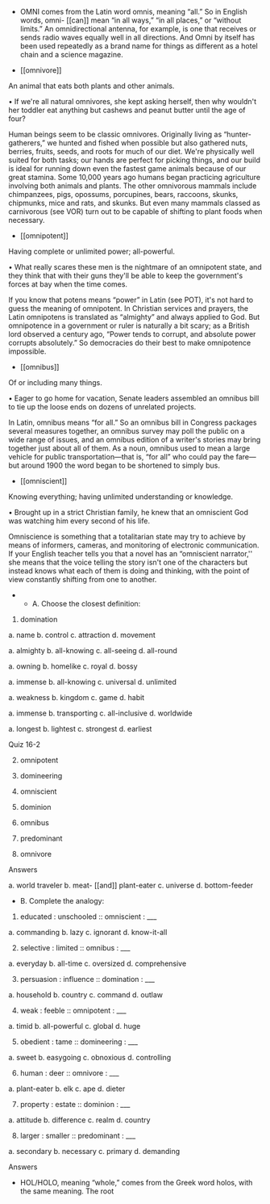 - OMNI comes from the Latin word omnis, meaning “all.” So in English words, omni- [[can]] mean “in
all ways,” “in all places,” or “without limits.” An omnidirectional antenna, for example, is one that
receives  or  sends  radio  waves  equally  well  in  all  directions.  And  Omni  by  itself  has  been  used
repeatedly as a brand name for things as different as a hotel chain and a science magazine.

- [[omnivore]] 

 An animal that eats both plants and other animals. 

• If we're all natural omnivores, she kept asking herself, then why wouldn't her toddler eat anything
but cashews and peanut butter until the age of four? 

Human beings seem to be classic omnivores. Originally living as “hunter-gatherers,” we hunted and
fished  when  possible  but  also  gathered  nuts,  berries,  fruits,  seeds,  and  roots  for  much  of  our  diet.
We're physically well suited for both tasks; our hands are perfect for picking things, and our build is
ideal  for  running  down  even  the  fastest  game  animals  because  of  our  great  stamina.  Some  10,000
years  ago  humans  began  practicing  agriculture  involving  both  animals  and  plants.  The  other
omnivorous  mammals  include  chimpanzees,  pigs,  opossums,  porcupines,  bears,  raccoons,  skunks,
chipmunks, mice and rats, and skunks. But even many mammals classed as carnivorous (see VOR)
turn out to be capable of shifting to plant foods when necessary.

- [[omnipotent]] 

 Having complete or unlimited power; all-powerful. 

• What really scares these men is the nightmare of an omnipotent state, and they think that with their
guns they'll be able to keep the government's forces at bay when the time comes. 

If  you  know  that  potens  means  “power”  in  Latin  (see  POT),  it's  not  hard  to  guess  the  meaning  of
omnipotent. In Christian services and prayers, the Latin omnipotens is translated as “almighty” and
always applied to God. But omnipotence in a government or ruler is naturally a bit scary; as a British
lord observed a century ago, “Power tends to corrupt, and absolute power corrupts absolutely.” So
democracies do their best to make omnipotence impossible.

- [[omnibus]] 

 Of or including many things. 

• Eager to go home for vacation, Senate leaders assembled an omnibus bill to tie up the loose ends on
dozens of unrelated projects. 

In  Latin,  omnibus  means  “for  all.”  So  an  omnibus  bill  in  Congress  packages  several  measures
together, an omnibus survey may poll the public on a wide range of issues, and an omnibus edition of
a writer's stories may bring together just about all of them. As a noun, omnibus used to mean a large
vehicle  for  public  transportation—that  is,  “for  all”  who  could  pay  the  fare—but  around  1900  the
word began to be shortened to simply bus.

- [[omniscient]] 

 Knowing everything; having unlimited understanding or knowledge. 

•  Brought  up  in  a  strict  Christian  family,  he  knew  that  an  omniscient  God  was  watching  him  every
second of his life. 

Omniscience is something that a totalitarian state may try to achieve by means of informers, cameras,
and  monitoring  of  electronic  communication.  If  your  English  teacher  tells  you  that  a  novel  has  an
“omniscient narrator,'' she means that the voice telling the story isn't one of the characters but instead
knows what each of them is doing and thinking, with the point of view constantly shifting from one to
another.

- - A. Choose the closest definition:
1. domination

a. name b. control c. attraction d. movement

a. almighty b. all-knowing c. all-seeing d. all-round

a. owning b. homelike c. royal d. bossy

a. immense b. all-knowing c. universal d. unlimited

a. weakness b. kingdom c. game d. habit

a. immense b. transporting c. all-inclusive d. worldwide

a. longest b. lightest c. strongest d. earliest

Quiz 16-2

2. omnipotent

3. domineering

4. omniscient

5. dominion

6. omnibus

7. predominant

8. omnivore

Answers

a. world traveler b. meat- [[and]] plant-eater c. universe d. bottom-feeder

- B. Complete the analogy:
1. educated : unschooled :: omniscient : ___

a. commanding b. lazy c. ignorant d. know-it-all

2. selective : limited :: omnibus : ___

a. everyday b. all-time c. oversized d. comprehensive

3. persuasion : influence :: domination : ___

a. household b. country c. command d. outlaw

4. weak : feeble :: omnipotent : ___

a. timid b. all-powerful c. global d. huge

5. obedient : tame :: domineering : ___

a. sweet b. easygoing c. obnoxious d. controlling

6. human : deer :: omnivore : ___

a. plant-eater b. elk c. ape d. dieter

7. property : estate :: dominion : ___

a. attitude b. difference c. realm d. country

8. larger : smaller :: predominant : ___

a. secondary b. necessary c. primary d. demanding

Answers

- HOL/HOLO, meaning “whole,” comes from the Greek word holos, with the same meaning. The root
